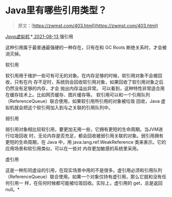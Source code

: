 <!--yml
category: 未分类
date: 0001-01-01 00:00:00
--->

# Java里有哪些引用类型？

> 原文：[https://zwmst.com/403.html](https://zwmst.com/403.html)

   [ *Java虚拟机* ](https://zwmst.com/java%e8%99%9a%e6%8b%9f%e6%9c%ba)*[ <time datetime="2021-08-14T06:43:59+08:00"> 2021-08-13 </time> ](https://zwmst.com/403.html)  强引用

这种引用属于最普通最强硬的一种存在，只有在和 GC Roots 断绝关系时，才会被消灭掉。

软引用

软引用用于维护一些可有可无的对象。在内存足够的时候，软引用对象不会被回收，只有在内 存不足时，系统则会回收软引用对象，如果回收了软引用对象之后仍然没有足够的内存，才会 抛出内存溢出异常。 可以看到，这种特性非常适合用在缓存技术上。比如网页缓存、图片缓存等。 软引用可以和一个引用队列（ReferenceQueue）联合使用，如果软引用所引用的对象被垃圾 回收，Java 虚拟机就会把这个软引用加入到与之关联的引用队列中。

弱引用

弱引用对象相比较软引用，要更加无用一些，它拥有更短的生命周期。当JVM进行垃圾回收 时，无论内存是否充足，都会回收被弱引用关联的对象。弱引用拥有更短的生命周期，在 Java 中，用 java.lang.ref.WeakReference 类来表示。它的应用场景和软引用类似，可以在一些对 内存更加敏感的系统里采用。

虚引用

这是一种形同虚设的引用，在现实场景中用的不是很多。虚引用必须和引用队列 （ReferenceQueue）联合使用。如果一个对象仅持有虚引用，那么它就和没有任何引用一 样，在任何时候都可能被垃圾回收。实际上，虚引用的 get，总是返回 null。*